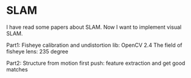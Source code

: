 # SLAM

I have read some papers about SLAM. Now I want to implement visual SLAM.

Part1: Fisheye calibration and undistortion
lib: OpenCV 2.4 
The field of fisheye lens: 235 degree

Part2: Structure from motion
first push: feature extraction and get good matches

